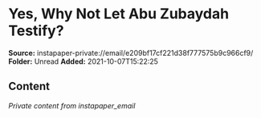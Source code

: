 # Yes, Why Not Let Abu Zubaydah Testify?

**Source:** instapaper-private://email/e209bf17cf221d38f777575b9c966cf9/
**Folder:** Unread
**Added:** 2021-10-07T15:22:25




## Content
*Private content from instapaper_email*

